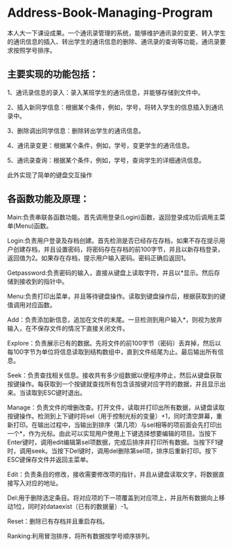 # Address-Book-Managing-Program

本人大一下课设成果。一个通讯录管理的系统，能够维护通讯录的变更、转入学生的通讯信息的插入、转出学生的通讯信息的删除、通讯录的查询等功能，通讯录要求按照学号排序。

## 主要实现的功能包括： 

1、通讯录信息的录入：录入某班学生的通讯信息，并能够存储到文件中。

2、插入新同学信息：根据某个条件，例如，学号，将转入学生的信息插入到通讯录中。

3、删除调出同学信息：删除转出学生的通讯信息。

4、通讯录变更：根据某个条件，例如，学号，变更学生的通讯信息。

5、通讯录查询：根据某个条件，例如，学号，查询学生的详细通讯信息。 

此外实现了简单的键盘交互操作

## 各函数功能及原理：
Main:负责串联各函数功能。首先调用登录(Login)函数，返回登录成功后调用主菜单(Menu)函数。

Login:负责用户登录及存档创建。首先检测是否已经存在存档，如果不存在提示用户创建存档，并且设置密码，将密码存在存档的前100字节，并且以新存档登录，返回值为2。如果存在存档，提示用户输入密码。密码正确后返回1。

Getpassword:负责密码的输入，直接从键盘上读取字符，并且以*显示。然后存储到接收到的指针中。

Menu:负责打印出菜单，并且等待键盘操作。读取到键盘操作后，根据获取到的键值调用对应函数。

Add：负责添加新信息，追加在文件的末尾。一旦检测到用户输入*，则视为放弃输入，在不保存文件的情况下直接关闭文件。

Explore：负责展示已有的数据。先将文件的前100字节（密码）丢弃掉，然后以每100字节为单位将信息读取到结构数组中，直到文件结尾为止。最后输出所有信息。

Seek：负责查找相关信息。接收共有多少组数据以便程序停止，然后从键盘获取按键操作。每获取到一个按键就查找所有包含该按键对应字符的数据，并且显示出来。当读取到ESC键时退出。

Manage：负责文件的增删改查。打开文件，读取并打印出所有数据，从键盘读取按键操作。检测到上下键时将sel（用于控制光标的变量）+1，同时清空屏幕，重新打印。在输出过程中，当输出到排序（第几项）与sel相等的项前面会先打印出一个*，作为光标。由此可以实现用户使用上下键选择想要编辑的项目。当按下Enter键时，调用edit编辑第sel项数据，完成后排序并打印所有数据。当按下F1键时，调用seek。当按下Del键时，调用del删除第sel项，排序后重新打印。按下ESC键保存文件并返回主菜单。

Edit：负责条目的修改，接收需要修改项的指针，并且从键盘读取文字，将数据直接写入对应的地址。

Del:用于删除选定条目。将对应项的下一项覆盖到对应项上，并且所有数据向上移动1位，同时对dataexist（已有的数据量）-1。

Reset：删除已有存档并且重启存档。

Ranking:利用冒泡排序，将所有数据按学号顺序排列。
